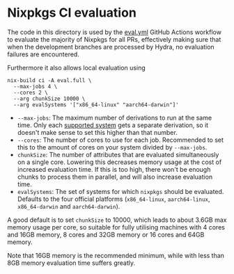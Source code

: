 # Nixpkgs CI evaluation

The code in this directory is used by the [eval.yml](../../.github/workflows/eval.yml) GitHub Actions workflow to evaluate the majority of Nixpkgs for all PRs, effectively making sure that when the development branches are processed by Hydra, no evaluation failures are encountered.

Furthermore it also allows local evaluation using
```
nix-build ci -A eval.full \
  --max-jobs 4 \
  --cores 2 \
  --arg chunkSize 10000 \
  --arg evalSystems '["x86_64-linux" "aarch64-darwin"]'
```

- `--max-jobs`: The maximum number of derivations to run at the same time. Only each [supported system](../supportedSystems.json) gets a separate derivation, so it doesn't make sense to set this higher than that number.
- `--cores`: The number of cores to use for each job. Recommended to set this to the amount of cores on your system divided by `--max-jobs`.
- `chunkSize`: The number of attributes that are evaluated simultaneously on a single core. Lowering this decreases memory usage at the cost of increased evaluation time. If this is too high, there won't be enough chunks to process them in parallel, and will also increase evaluation time.
- `evalSystems`: The set of systems for which `nixpkgs` should be evaluated. Defaults to the four official platforms (`x86_64-linux`, `aarch64-linux`, `x86_64-darwin` and `aarch64-darwin`).

A good default is to set `chunkSize` to 10000, which leads to about 3.6GB max memory usage per core, so suitable for fully utilising machines with 4 cores and 16GB memory, 8 cores and 32GB memory or 16 cores and 64GB memory.

Note that 16GB memory is the recommended minimum, while with less than 8GB memory evaluation time suffers greatly.
